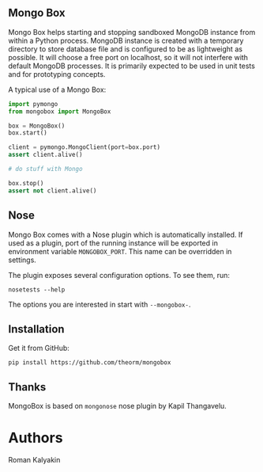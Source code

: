 Mongo Box
---------

Mongo Box helps starting and stopping sandboxed MongoDB instance
from within a Python process. MongoDB instance is created with a
temporary directory to store database file and is configured to
be as lightweight as possible. It will choose a free port on localhost, 
so it will not interfere with default MongoDB processes. 
It is primarily expected to be used in unit tests and for prototyping concepts.

A typical use of a Mongo Box:

```python
import pymongo
from mongobox import MongoBox

box = MongoBox()
box.start()

client = pymongo.MongoClient(port=box.port) 
assert client.alive()

# do stuff with Mongo

box.stop()
assert not client.alive()
```

Nose
----

Mongo Box comes with a Nose plugin which is automatically installed.
If used as a plugin, port of the running instance will be exported
in environment variable `MONGOBOX_PORT`. This name can be overridden
in settings.

The plugin exposes several configuration options. To see them, run:

    nosetests --help

The options you are interested in start with `--mongobox-`.

Installation
------------

Get it from GitHub:
    
    pip install https://github.com/theorm/mongobox


Thanks
------

MongoBox is based on `mongonose` nose plugin by Kapil Thangavelu.

Authors
=======

 Roman Kalyakin 





